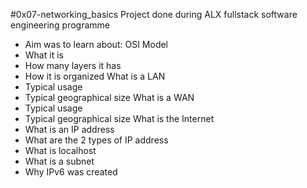 #0x07-networking_basics
Project done during ALX fullstack software engineering programme
- Aim was to learn about:
OSI Model
- What it is
- How many layers it has
- How it is organized
What is a LAN
- Typical usage
- Typical geographical size
What is a WAN
- Typical usage
- Typical geographical size
What is the Internet
- What is an IP address
- What are the 2 types of IP address
- What is localhost
- What is a subnet
- Why IPv6 was created
